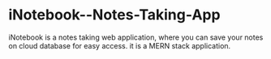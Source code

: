 # iNotebook--Notes-Taking-App
iNotebook is  a notes taking web application, where you can save your notes on cloud database for easy access. it is a MERN stack application.

